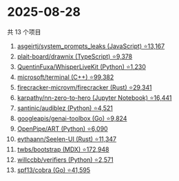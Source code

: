 # 2025-08-28

共 13 个项目

<!-- BEGIN GITHUB -->
<!-- 最后更新时间 2025-08-28 15:09:24 +0800 -->
1. [asgeirtj/system_prompts_leaks (JavaScript) ⭐13,167](https://github.com/asgeirtj/system_prompts_leaks)
1. [plait-board/drawnix (TypeScript) ⭐9,378](https://github.com/plait-board/drawnix)
1. [QuentinFuxa/WhisperLiveKit (Python) ⭐1,230](https://github.com/QuentinFuxa/WhisperLiveKit)
1. [microsoft/terminal (C++) ⭐99,382](https://github.com/microsoft/terminal)
1. [firecracker-microvm/firecracker (Rust) ⭐29,341](https://github.com/firecracker-microvm/firecracker)
1. [karpathy/nn-zero-to-hero (Jupyter Notebook) ⭐16,441](https://github.com/karpathy/nn-zero-to-hero)
1. [santinic/audiblez (Python) ⭐4,521](https://github.com/santinic/audiblez)
1. [googleapis/genai-toolbox (Go) ⭐9,824](https://github.com/googleapis/genai-toolbox)
1. [OpenPipe/ART (Python) ⭐6,090](https://github.com/OpenPipe/ART)
1. [eythaann/Seelen-UI (Rust) ⭐11,347](https://github.com/eythaann/Seelen-UI)
1. [twbs/bootstrap (MDX) ⭐172,948](https://github.com/twbs/bootstrap)
1. [willccbb/verifiers (Python) ⭐2,571](https://github.com/willccbb/verifiers)
1. [spf13/cobra (Go) ⭐41,595](https://github.com/spf13/cobra)
<!-- END GITHUB -->